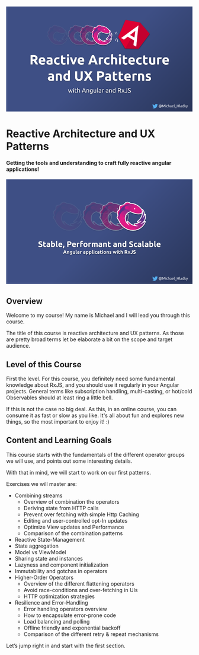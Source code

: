 <!-- Course Image -->
![](docs/assets/images/Reactive-architecture-and-ux-patterns_angular_michael-hladky.png)

<!-- Course Title -->
# Reactive Architecture and UX Patterns

<!-- Course Tagline -->
#### Getting the tools and understanding to craft fully reactive angular applications!

<!-- Course Description -->

<!-- Course Description Intro Images -->
![](docs/assets/images/Reactive-architecture-and-ux-patterns_secondary_angular_michael-hladky.png)

<!-- Course Description Text -->

## Overview

Welcome to my course! My name is Michael and I will lead you through this course.

The title of this course is reactive architecture and UX patterns.
As those are pretty broad terms let be elaborate a bit on the scope and target audience.


## Level of this Course


First the level. For this course, you definitely need some fundamental knowledge about RxJS,
 and you should use it regularly in your Angular projects.
General terms like subscription handling, multi-casting, or hot/cold Observables should at least ring a little bell.

If this is not the case no big deal. As this, in an online course, you can consume it as fast or slow as you like.
It's all about fun and explores new things, so the most important to enjoy it! :)


## Content and Learning Goals

This course starts with the fundamentals of the different operator groups we will use,
and points out some interesting details.

With that in mind, we will start to work on our first patterns.

Exercises we will master are:
- Combining streams
  - Overview of combination the operators
  - Deriving state from HTTP calls
  - Prevent over fetching with simple Http Caching
  - Editing and user-controlled  opt-In updates
  - Optimize View updates and  Performance
  - Comparison of the combination patterns
-  Reactive State-Management    
  - State aggregation
  - Model vs ViewModel
  - Sharing state and instances
  - Lazyness and component initialization
  - Immutability and gotchas in operators
- Higher-Order Operators
  - Overview of the different flattening operators
  - Avoid race-conditions and over-fetching in UIs
  - HTTP optimization strategies 
- Resilience and Error-Handling
  - Error handling operators overview
  - How to encapsulate error-prone code
  - Load balancing  and polling
  - Offline friendly and exponential backoff
  - Comparison of the different retry & repeat mechanisms

Let’s jump right in and start with the first section.
